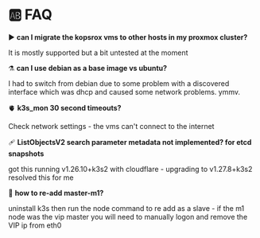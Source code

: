 # 🆎 FAQ

▶️   __can I migrate the kopsrox vms to other hosts in my proxmox cluster?__

It is mostly supported but a bit untested at the moment

⚗️   __can I use debian as a base image vs ubuntu?__

I had to switch from debian due to some problem with a discovered interface which was dhcp and caused some network problems. ymmv.

🫀    __k3s_mon 30 second timeouts?__

Check network settings - the vms can't connect to the internet

🩹     __ListObjectsV2 search parameter metadata not implemented? for etcd snapshots__

got this running v1.26.10+k3s2 with cloudflare - upgrading to v1.27.8+k3s2 resolved this for me

🥇 __how to re-add master-m1?__

uninstall k3s then run the node command to re add as a slave - if the m1 node was the vip master you will need to manually logon and remove the VIP ip from eth0
